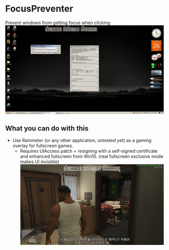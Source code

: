 # FocusPreventer
 Prevent windows from getting focus when clicking
![Screenshot](https://raw.githubusercontent.com/Ingan121/FocusPreventer/master/scrsht.png)

## What you can do with this
* Use Rainmeter (or any other application, untested yet) as a gaming overlay for fullscreen games.
  * Requires UIAccess patch + resigning with a self-signed certificate and enhanced fullscreen from Win10. (real fullscreen exclusive mode makes UI invisible)
  ![Screenshot](https://raw.githubusercontent.com/Ingan121/FocusPreventer/master/gamingoverlay.png)
